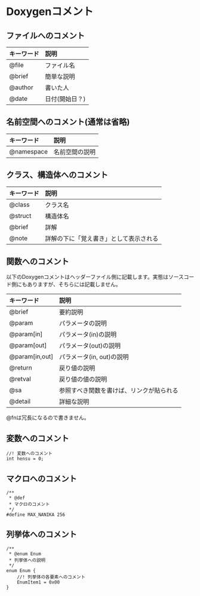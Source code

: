 # Doxygenコメント

## ファイルへのコメント

|キーワード|説明|
|:--------|:---|
|@file    |ファイル名|
|@brief   |簡単な説明|
|@author  |書いた人|
|@date    |日付(開始日？)|

## 名前空間へのコメント(通常は省略)

|キーワード|説明|
|:--------|:---|
|@namespace|名前空間の説明|

## クラス、構造体へのコメント

|キーワード|説明|
|:--------|:---|
|@class   |クラス名|
|@struct  |構造体名|
|@brief   |詳解|
|@note    |詳解の下に「覚え書き」として表示される|

## 関数へのコメント
以下のDoxygenコメントはヘッダーファイル側に記載します。実態はソースコード側にもありますが、そちらには記載しません。

|キーワード|説明|
|:--------|:---|
|@brief   |要約説明|
|@param   |パラメータの説明|
|@param[in]|パラメータ(in)の説明|
|@param[out]|パラメータ(out)の説明|
|@param[in,out]|パラメータ(in, out)の説明|
|@return  |戻り値の説明|
|@retval  |戻り値の値の説明|
|@sa      |参照すべき関数を書けば、リンクが貼られる|
|@detail  |詳細な説明|

@fnは冗長になるので書きません。

## 変数へのコメント

```
//! 変数へのコメント
int hensu = 0;
```

## マクロへのコメント

```
/**
 * @def
 * マクロのコメント
 */
#define MAX_NANIKA 256
```

## 列挙体へのコメント

```
/**
 * @enum Enum
 * 列挙体への説明
 */
enum Enum {
    //! 列挙体の各要素へのコメント
    EnumItem1 = 0x00
}
```
